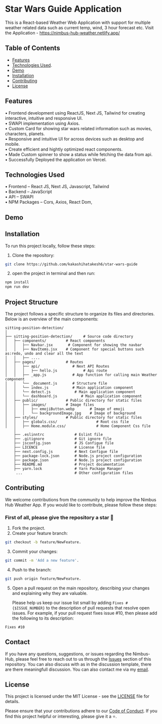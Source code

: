 # Star Wars Guide Application

This is a React-based Weather Web Application with support for multiple weather related data such as current temp, wind, 3 hour forecast etc.
Visit the Application -
https://nimbus-hub-weather.netlify.app/

## Table of Contents

-   [Features](#features)
-   [Technologies Used](#technologyused).
-   [Demo](#demo)
-   [Installation](#installation)
-   [Contributing](#contributing)
-   [License](#license)

## Features

•	Frontend development using ReactJS, Next JS, Tailwind for creating interactive, intuitive and responsive UI. <br>
•	SWAPI implementation using Axios. <br>
•	Custom Card for showing star wars related information such as movies, characters, planets. <br>
•	Responsive and intuitive UI for across devices such as desktop and mobile. <br>
•	Create efficient and hightly optimized react components. <br>
•	Made Custom spinner to show a status while fetching the data from api. <br>
•	Successfully Deployed the application on Vercel. <br>


## Technologies Used

•	Frontend – React JS, Next JS, Javascript, Tailwind <br>
•	Backend  – JavaScript <br>
•	API – SWAPI <br>
•	NPM Packages – Cors, Axios, React Dom, 

## Demo



## Installation

To run this project locally, follow these steps:

1. Clone the repository:

```bash
git clone https://github.com/kakashihatakesh6/star-wars-guide
```

2. open the project in terminal and then run:

```bash
npm install
npm run dev
```

## Project Structure

The project follows a specific structure to organize its files and directories. Below is an overview of the main components:

```plaintext
sitting-position-detection/
│
├── sitting-position-detection/     # Source code directory
│   ├── components/         # React components
│   │   ├── Navbar.jsx       # Component for showing the navbar
│   │   ├── NavItems.jsx    # Component for special buttons such as:redo, undo and clear all the text
│   │   ├── ....   
│   ├── pages/              # Routes
│   │   ├── api/               # Next API Routes
│   │   │   ├── hello.js            # Api route
│   │   ├── _app.js            # App function for calling main Weather component
│   │   └── _document.js       # Structure file
│   │   └── index.js           # Main application component
│   │   └── detect.js           # Main application component
│   │   └── dashboard.js           # Main application component
│   ├── public/             # Public directory for static files
│   │   ├── images/         # Image files
│   │   │   ├── emojiButton.webp       # Image of emoji
│   │   │   └── backgroundImage.jpg    # Image of background
│   ├── styles/             # Public directory for static files
│   │   ├── globals.css/                  # Root css file
│   │   ├── Home.module.css/              # Home Component Css file
    │
    ├── .eslinntrc              # Eslint file
    ├── .gitignore              # Git ignore file
    ├── jsconfig.json           # JS Configue file
    ├── LICENCE                 # License file
    ├── next.config.js          # Next Configue file
    ├── package-lock.json       # Node.js project configuration
    ├── package.json            # Node.js project configuration
    ├── README.md               # Project documentation
    ├── yarn.lock               # Yarn Package Manager
     ...                        # Other configuration files
```

## Contributing

We welcome contributions from the community to help improve the Nimbus Hub Weather App. If you would like to contribute, please follow these steps:
<br>

### First of all, please give the repository a star 🌟

1. Fork the project.
2. Create your feature branch:

```bash
git checkout -b feature/NewFeature.
```

3. Commit your changes:

```bash
git commit -m 'Add a new feature'.
```

4. Push to the branch:

```bash
git push origin feature/NewFeature.
```

5. Open a pull request on the main repository, describing your changes and explaining why they are valuable.

   Please help us keep our issue list small by adding `Fixes #{$ISSUE_NUMBER}` to the description of pull requests that resolve open issues.
   For example, if your pull request fixes issue #10, then please add the following to its description:

```
Fixes #10
```
## Contact

If you have any questions, suggestions, or issues regarding the Nimbus-Hub, 
please feel free to reach out to us through the [Issues]( https://github.com/kakashihatakesh6/star-wars-guide/issues) section of this repository.
You can also discuss with as in the discussion template, there are there meaningfull discussion.
You can also contact me via my [email](mailto:imnikhil133@gmail.com).

## License


This project is licensed under the MIT License - see the [LICENSE](/LICENSE) file for details.

Please ensure that your contributions adhere to our [Code of Conduct](CODE_OF_CONDUCT.md). If you find this project helpful or interesting, please give it a ⭐️.

